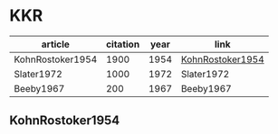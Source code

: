 # KKR

article | citation | year | link
------- | -------- | ---- | ----
KohnRostoker1954 | 1900 | 1954 | [KohnRostoker1954](#kohnrostoker1954)
Slater1972       | 1000 | 1972 | Slater1972       
Beeby1967        | 200  | 1967 | Beeby1967        

## KohnRostoker1954
